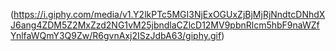(https://i.giphy.com/media/v1.Y2lkPTc5MGI3NjExOGUxZjBjMjRjNndtcDNhdXJ6ang4ZDM5Z2MxZzd2NG1vM25jbndlaCZlcD12MV9pbnRlcm5hbF9naWZfYnlfaWQmY3Q9Zw/R6gvnAxj2ISzJdbA63/giphy.gif)
